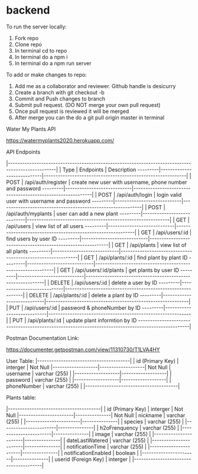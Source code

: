 # backend

To run the server locally:

1. Fork repo
2. Clone repo
3. In terminal cd to repo
4. In terminal do a npm i
5. In terminal do a npm run server

To add or make changes to repo:

1. Add me as a collaborator and reviewer. Github handle is desicurry
2. Create a branch with git checkout -b <branch-name>
3. Commit and Push changes to branch
4. Submit pull request. (DO NOT merge your own pull request)
5. Once pull request is reviewed it will be merged
6. After merge you can the do a git pull origin master in terminal 


Water My Plants API

https://watermyplants2020.herokuapp.com/

API Endpoints

|--------------------------------------------------------------------------------------------------|
| Type	 |   Endpoints	              |    Description
---------|----------------------------|------------------------------------------------------------|
| POST	 |   /api/auth/register	      |    create new user with username, phone number and password
---------|----------------------------|------------------------------------------------------------|
| POST	 |   /api/auth/login	      |    login valid user with username and password
---------|----------------------------|------------------------------------------------------------|
| POST	 |   /api/auth/myplants	      |    user can add a new plant
---------|----------------------------|------------------------------------------------------------|
| GET	 |   /api/users	              |    view list of all users
---------|----------------------------|------------------------------------------------------------|
| GET	 |   /api/users/:id	          |    find users by user ID
---------|----------------------------|------------------------------------------------------------|
| GET	 |   /api/plants	          |    view list of all plants
---------|----------------------------|------------------------------------------------------------|
| GET	 |   /api/plants/:id	      |    find plant by plant ID
---------|----------------------------|------------------------------------------------------------|
| GET	 |   /api/users/:id/plants	  |    get plants by user ID
---------|----------------------------|------------------------------------------------------------|
| DELETE |   /api/users/:id	          |    delete a user by ID
---------|----------------------------|------------------------------------------------------------|
| DELETE |   /api/plants/:id	      |    delete a plant by ID
---------|----------------------------|------------------------------------------------------------|
| PUT	 |   /api/users/:id	          |    password & phoneNumber by ID
---------|----------------------------|------------------------------------------------------------|
| PUT	 |   /api/plants/:id	      |    update plant informtion by ID
---------------------------------------------------------------------------------------------------|

Postman Documentation Link:

https://documenter.getpostman.com/view/11310730/T1LVA4HY


User Table:
|---------------------------------------|
| id (Primary Key)  | interger          | Not Null
|-------------------|-------------------| Not Null
| username          | varchar (255)     |
|-------------------|-------------------|
| password          | varchar (255)     |
|-------------------|-------------------|
| phoneNumber       | varchar (255)     |
|---------------------------------------|

Plants table:

|---------------------------------------|
| id (Primary Key)      | interger      | Not Null
|-----------------------|---------------| Not Null
| nickname              | varchar (255) |
|-----------------------|---------------|
| species               | varchar (255) |
|-----------------------|---------------|
| h2oFrenquency         | varchar (255) |
|-----------------------|---------------|
| image                 | varchar (255) |
|-----------------------|---------------|
| dateLastWatered       | varchar (255) |
|-----------------------|---------------|
| notificationTime      | varchar (255) |
|-----------------------|---------------|
| notificationEnabled   | boolean       |
|-----------------------|---------------|
| userid (Foreign Key)  | interger      |
|---------------------------------------|
